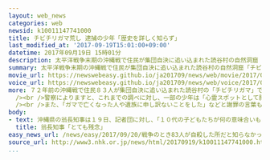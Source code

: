 ```yaml
---
layout: web_news
categories: web
newsid: k10011147741000
title: チビチリガマ荒し 逮捕の少年「歴史を詳しく知らず」
last_modified_at: '2017-09-19T15:01:00+09:00'
datetime: 2017年09月19日 15時01分
description: 太平洋戦争末期の沖縄戦で住民が集団自決に追い込まれた読谷村の自然洞窟「チビチリガマ」が荒らされた事件で、逮捕された少年のほとんどが「悪ふざけだった」としたうえで、このガマをめぐる歴史について「詳しく知らなかった」と供述していることが警察への取材でわかりました。
summary: 太平洋戦争末期の沖縄戦で住民が集団自決に追い込まれた読谷村の自然洞窟「チビチリガマ」が荒らされた事件で、逮捕された少年のほとんどが「悪ふざけだった」としたうえで、このガマをめぐる歴史について「詳しく知らなかった」と供述していることが警察への取材でわかりました。
movie_url: https://newswebeasy.github.io/ja201709/news/web/movie/2017/09/20/k10011147741000.mp4
voice_url: https://newswebeasy.github.io/ja201709/news/web/voice/2017/09/20/k10011147741000.mp3
more: ７２年前の沖縄戦で住民８３人が集団自決に追い込まれた読谷村の「チビチリガマ」で、今月１２日、千羽鶴が引きちぎられたり、遺品が壊されたりしているのが見つかり、沖縄本島中部に住む１６歳から１９歳の少年４人が器物損壊の疑いで逮捕されました。<br
  /><br />警察によりますと、これまでの調べに対し、一部の少年は「心霊スポットとして肝試しに行った」などと話しているということです。その後、少年のほとんどが「悪ふざけだった」としたうえで、チビチリガマをめぐる歴史について「詳しく知らなかった」と供述していることが警察への取材でわかりました。<br
  /><br />また、「ガマで亡くなった人や遺族に申し訳ないことをした」などと謝罪の言葉も口にしているということです。<br /><br />チビチリガマは、犠牲者の追悼の場であるとともに、沖縄戦の悲惨な記憶を今に伝える象徴的な場所とされていて、犠牲になった住民の遺族会の與那覇徳雄会長は「事件を悪ふざけで終わらせるのではなく、平和教育の在り方も考えなければいけない」と話しています。
body:
- text: 沖縄県の翁長知事は１９日、記者団に対し、「１０代の子どもたちが何の意味合いもなくガマを荒らしたことは、沖縄が持つ平和への思いが若い人たちに伝わっていない中での出来事なのかと危惧している。とても残念だ」と述べました。
  title: 翁長知事「とても残念」
easy_news_url: /news/easy/2017/09/20/戦争のとき83人が自殺した所だと知らなかった/
source_url: http://www3.nhk.or.jp/news/html/20170919/k10011147741000.html?utm_int=nsearch_contents_search-items_006
...
```

